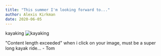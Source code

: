 ```yaml
---
title: "This summer I'm looking forward to..."
author: Alexis Kirkman
date: 2020-06-05
---
```


kayaking
![kayaking](https://upload.wikimedia.org/wikipedia/commons/4/4c/Boy_paddling_in_a_kayak.jpg)

"Content length exceeded" when i click on your image, must be a super long kayak ride... - Tom
